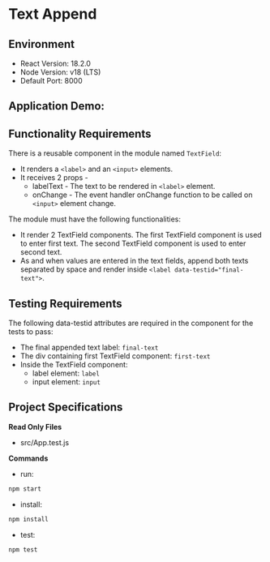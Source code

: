 # Text Append

## Environment 

- React Version: 18.2.0
- Node Version: v18 (LTS)
- Default Port: 8000

## Application Demo:



## Functionality Requirements

There is a reusable component in the module named `TextField`:
- It renders a `<label>` and an `<input>` elements.
- It receives 2 props - 
    - labelText - The text to be rendered in `<label>` element.
    - onChange - The event handler onChange function to be called on `<input>` element change.

The module must have the following functionalities:
- It render 2 TextField components. The first TextField component is used to enter first text. The second TextField component is used to enter second text.
- As and when values are entered in the text fields, append both texts separated by space and render inside `<label data-testid="final-text">`.

## Testing Requirements

The following data-testid attributes are required in the component for the tests to pass:

- The final appended text label: `final-text`
- The div containing first TextField component: `first-text`
- Inside the TextField component:
    - label element: `label`
    - input element: `input`

## Project Specifications

**Read Only Files**
- src/App.test.js

**Commands**
- run: 
```bash
npm start
```
- install: 
```bash
npm install
```
- test: 
```bash
npm test
```
